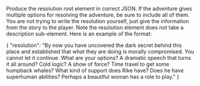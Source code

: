 Produce the resolution root element in correct JSON. If the adventure gives multiple options for resolving the adventure, be sure to include all of them. You are not trying to write the resolution yourself, just give the information from the story to the player. Note the resolution element does not take a description sub-element. Here is an example of the format:

{
 "resolution": "By now you have uncovered the dark secret behind this place and established that what they are doing is morally compromised. You cannot let it continue. What are your options? A dramatic speech that turns it all around? Cold logic? A show of force? Time travel to get some humpback whales? What kind of support does Rike have? Does he have superhuman abilities? Perhaps a beautiful woman has a role to play."
}
